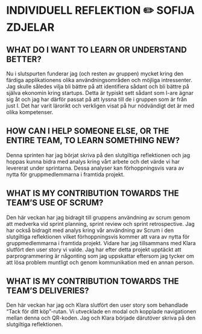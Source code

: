 # INDIVIDUELL REFLEKTION :pencil2: SOFIJA ZDJELAR

## WHAT DO I WANT TO LEARN OR UNDERSTAND BETTER?
Nu i slutspurten funderar jag (och resten av gruppen) mycket kring den färdiga applikationens olika användningsområden och möjliga intressenter. Jag skulle således vilja bli bättre på att identifiera sådant och bli bättre på själva ekonomin kring startups. Detta är typiskt sett sådant som I-are ägnar sig åt och jag har därför passat på att lyssna till de i gruppen som är från just I. Det har varit lärorikt och verkligen visat på hur nödvändigt det är med olika kompetenser. 

## HOW CAN I HELP SOMEONE ELSE, OR THE ENTIRE TEAM, TO LEARN SOMETHING NEW? 
Denna sprinten har jag börjat skriva på den slutgiltiga reflektionen och jag hoppas kunna bidra med analys kring vårt arbete och det värde vi har levererat under sprintarna. Dessa analyser kan förhoppningsvis vara av nytta för gruppmedlemmarna i framtida projekt.  

## WHAT IS MY CONTRIBUTION TOWARDS THE TEAM’S USE OF SCRUM? 
Den här veckan har jag bidragit till gruppens användning av scrum genom att medverka vid sprint planning, sprint review och sprint retrospective. Jag har också bidragit med analys kring vår användning av Scrum i den slutgiltiga reflektionen vilket förhoppningsvis kommer att vara av nytta för gruppmedlemmarna i framtida projekt. Vidare har jag tillsammans med Klara slutfört den user story vi valde. Jag har efter detta projekt upptäckt att parprogrammering är någonting som jag uppskattar eftersom jag tycker om att lösa problem muntligt och genom kommunikation med en annan person. 

## WHAT IS MY CONTRIBUTION TOWARDS THE TEAM’S DELIVERIES? 
Den här veckan har jag och Klara slutfört den user story som behandlade “Tack för ditt köp”-rutan. Vi utvecklade en modal och kopplade navigationen mellan denna och QR-koden. Jag och Klara började därutöver skriva på den slutgiltiga reflektionen. 




